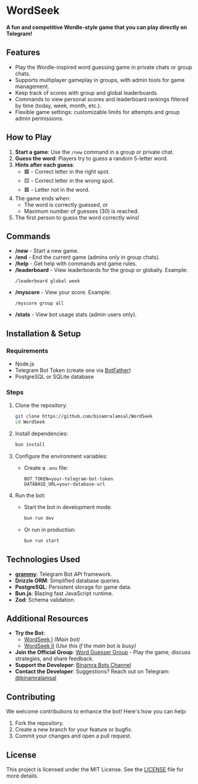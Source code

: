 # WordSeek

**A fun and competitive Wordle-style game that you can play directly on Telegram!**

## Features
- Play the Wordle-inspired word guessing game in private chats or group chats.
- Supports multiplayer gameplay in groups, with admin tools for game management.
- Keep track of scores with group and global leaderboards.
- Commands to view personal scores and leaderboard rankings filtered by time (today, week, month, etc.).
- Flexible game settings: customizable limits for attempts and group admin permissions.

## How to Play
1. **Start a game**: Use the `/new` command in a group or private chat.
2. **Guess the word**: Players try to guess a random 5-letter word.
3. **Hints after each guess**:
   - 🟩 - Correct letter in the right spot.
   - 🟨 - Correct letter in the wrong spot.
   - 🟥 - Letter not in the word.
4. The game ends when:
   - The word is correctly guessed, or
   - Maximum number of guesses (30) is reached.
5. The first person to guess the word correctly wins!

## Commands
- **/new** - Start a new game.
- **/end** - End the current game (admins only in group chats).
- **/help** - Get help with commands and game rules.
- **/leaderboard** - View leaderboards for the group or globally. Example:
  ```
  /leaderboard global week
  ```
- **/myscore** - View your score. Example:
  ```
  /myscore group all
  ```
- **/stats** - View bot usage stats (admin users only).

## Installation & Setup

### Requirements
- Node.js
- Telegram Bot Token (create one via [BotFather](https://core.telegram.org/bots#botfather))
- PostgreSQL or SQLite database

### Steps
1. Clone the repository:
   ```bash
   git clone https://github.com/binamralamsal/WordSeek
   cd WordSeek
   ```

2. Install dependencies:
   ```bash
   bun install
   ```

3. Configure the environment variables:
   - Create a `.env` file:
     ```
     BOT_TOKEN=your-telegram-bot-token
     DATABASE_URL=your-database-url
     ```

4. Run the bot:
   - Start the bot in development mode:
     ```bash
     bun run dev
     ```
   - Or run in production:
     ```bash
     bun run start
     ```

## Technologies Used
- **[grammy](https://grammy.dev/)**: Telegram Bot API framework.
- **Drizzle ORM**: Simplified database queries.
- **PostgreSQL**: Persistent storage for game data.
- **Bun.js**: Blazing fast JavaScript runtime.
- **Zod**: Schema validation.

## Additional Resources
- **Try the Bot**:
  - [WordSeek I](https://t.me/word_guesserbot) *(Main bot)*
  - [WordSeek II](https://t.me/wordguesser_game_bot) *(Use this if the main bot is busy)*
- **Join the Official Group**: [Word Guesser Group](https://t.me/wordguesser) - Play the game, discuss strategies, and share feedback.
- **Support the Developer**: [Binamra Bots Channel](https://t.me/BinamraBots)
- **Contact the Developer**: Suggestions? Reach out on Telegram: [@binamralamsal](https://t.me/binamralamsal)

## Contributing
We welcome contributions to enhance the bot! Here's how you can help:
1. Fork the repository.
2. Create a new branch for your feature or bugfix.
3. Commit your changes and open a pull request.

## License
This project is licensed under the MIT License. See the [LICENSE](LICENSE) file for more details.

